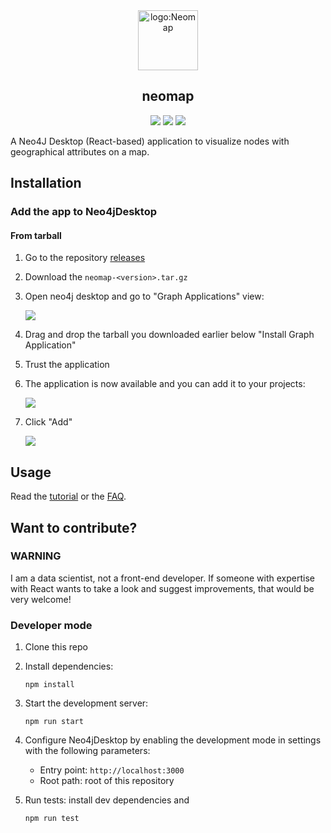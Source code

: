 <div align="center">
  <img alt="logo:Neomap" src="https://raw.githubusercontent.com/stellasia/neomap/master/public/icon.png" height="96" />
  <h2 align="center">neomap</h2>
  <p align="center">
    <a href="https://github.com/stellasia/neomap/actions"><img src="https://github.com/stellasia/neomap/workflows/Node%20CI/badge.svg" /></a>
    <a href="https://github.com/stellasia/neomap/releases/"><img src="https://img.shields.io/github/release/stellasia/neomap.svg" /></a>
    <a href="https://github.com/Naereen/StrapDown.js/graphs/commit-activity"><img src="https://img.shields.io/badge/Maintained%3F-yes-green.svg" /></a>
  </p>
</div>

A Neo4J Desktop (React-based) application to visualize nodes with geographical attributes on a map.

## Installation

### Add the app to Neo4jDesktop

#### From tarball

1. Go to the repository [releases](https://github.com/stellasia/neomap/releases)
2. Download the `neomap-<version>.tar.gz`
3. Open neo4j desktop and go to "Graph Applications" view:

   ![](img/desktop_graphapp_install.png)

4. Drag and drop the tarball you downloaded earlier below "Install Graph Application"
5. Trust the application
6. The application is now available and you can add it to your projects:

   ![](img/desktop_graphapp_add.png)

7. Click "Add"

   ![](img/desktop_graphapp_add_2.png)

## Usage

Read the [tutorial](https://github.com/stellasia/neomap/wiki/NeoMap-Tutorial/) or the [FAQ](https://github.com/stellasia/neomap/wiki/FAQ).

## Want to contribute?

### WARNING

I am a data scientist, not a front-end developer. If someone with expertise with React wants to take a look and suggest improvements, that would be very welcome!

### Developer mode

1.  Clone this repo

2.  Install dependencies:

        npm install

3.  Start the development server:

        npm run start

4.  Configure Neo4jDesktop by enabling the development mode in settings with the following parameters:

    - Entry point: `http://localhost:3000`
    - Root path: root of this repository

5.  Run tests: install dev dependencies and

        npm run test
